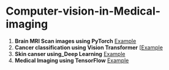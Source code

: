 # Computer-vision-in-Medical-imaging

1. **Brain MRI Scan images using PyTorch** [Example](https://github.com/pythonuzgit/Computer-vision-in-Medical-imaging/blob/main/Computer-vision-in-Medical-imaging%20/Brain_MRI_Scan_images_using_PyTorch.ipynb)
1. **Cancer classification using Vision Transformer** [[Example](https://github.com/pythonuzgit/Computer-vision-in-Medical-imaging/blob/main/Computer-vision-in-Medical-imaging%20/Cancer_classification_using_Vision_Transformer.ipynb)
2. **Skin canser using_Deep Learning** [Example](https://github.com/pythonuzgit/Computer-vision-in-Medical-imaging/blob/main/Computer-vision-in-Medical-imaging%20/Skin_canser_using_Deep_Learning.ipynb)
3. **Medical Imaging using TensorFlow** [Example](https://github.com/pythonuzgit/Computer-vision-in-Medical-imaging/blob/main/Computer-vision-in-Medical-imaging%20/Medical_Imaging_using_TensorFlow.ipynb)
